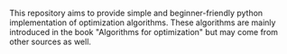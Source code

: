 This repository aims to provide simple and beginner-friendly python implementation of optimization algorithms. These algorithms are mainly introduced in the book "Algorithms for optimization" but may come from other sources as well.
